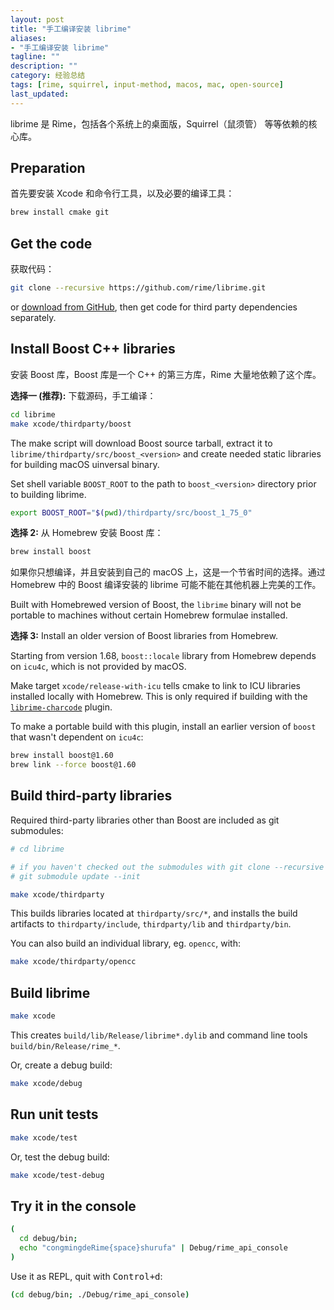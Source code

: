 ```yaml
---
layout: post
title: "手工编译安装 librime"
aliases: 
- "手工编译安装 librime"
tagline: ""
description: ""
category: 经验总结
tags: [rime, squirrel, input-method, macos, mac, open-source]
last_updated:
---
```


librime 是 Rime，包括各个系统上的桌面版，Squirrel（鼠须管） 等等依赖的核心库。

## Preparation
首先要安装 Xcode 和命令行工具，以及必要的编译工具：

``` sh
brew install cmake git
```

## Get the code
获取代码：

``` sh
git clone --recursive https://github.com/rime/librime.git
```

or [download from GitHub](https://github.com/rime/librime), then get code for
third party dependencies separately.

## Install Boost C++ libraries
安装 Boost 库，Boost 库是一个 C++ 的第三方库，Rime 大量地依赖了这个库。

**选择一 (推荐):** 下载源码，手工编译：

``` sh
cd librime
make xcode/thirdparty/boost
```

The make script will download Boost source tarball, extract it to
`librime/thirdparty/src/boost_<version>` and create needed static libraries
for building macOS uinversal binary.

Set shell variable `BOOST_ROOT` to the path to `boost_<version>` directory prior
to building librime.

``` sh
export BOOST_ROOT="$(pwd)/thirdparty/src/boost_1_75_0"
```

**选择 2:** 从 Homebrew 安装 Boost 库：

``` sh
brew install boost
```

如果你只想编译，并且安装到自己的 macOS 上，这是一个节省时间的选择。通过 Homebrew 中的 Boost 编译安装的 librime 可能不能在其他机器上完美的工作。

Built with Homebrewed version of Boost, the `librime` binary will not be
portable to machines without certain Homebrew formulae installed.

**选择 3:** Install an older version of Boost libraries from Homebrew.

Starting from version 1.68, `boost::locale` library from Homebrew depends on
`icu4c`, which is not provided by macOS.

Make target `xcode/release-with-icu` tells cmake to link to ICU libraries
installed locally with Homebrew. This is only required if building with the
[`librime-charcode`](https://github.com/rime/librime-charcode) plugin.

To make a portable build with this plugin, install an earlier version of
`boost` that wasn't dependent on `icu4c`:

``` sh
brew install boost@1.60
brew link --force boost@1.60
```

## Build third-party libraries

Required third-party libraries other than Boost are included as git submodules:

``` sh
# cd librime

# if you haven't checked out the submodules with git clone --recursive ..., do:
# git submodule update --init

make xcode/thirdparty
```

This builds libraries located at `thirdparty/src/*`, and installs the build
artifacts to `thirdparty/include`, `thirdparty/lib` and `thirdparty/bin`.

You can also build an individual library, eg. `opencc`, with:

``` sh
make xcode/thirdparty/opencc
```

## Build librime

``` sh
make xcode
```
This creates `build/lib/Release/librime*.dylib` and command line tools
`build/bin/Release/rime_*`.

Or, create a debug build:

``` sh
make xcode/debug
```

## Run unit tests

``` sh
make xcode/test
```

Or, test the debug build:

``` sh
make xcode/test-debug
```

## Try it in the console

``` sh
(
  cd debug/bin;
  echo "congmingdeRime{space}shurufa" | Debug/rime_api_console
)
```

Use it as REPL, quit with <kbd>Control+d</kbd>:

``` sh
(cd debug/bin; ./Debug/rime_api_console)
```
